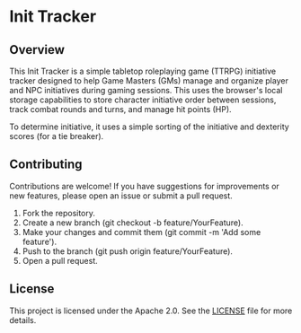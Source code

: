 # Init Tracker

## Overview

This Init Tracker is a simple tabletop roleplaying game (TTRPG) initiative tracker designed to help Game Masters (GMs) manage and organize player and NPC initiatives during gaming sessions.
This uses the browser's local storage capabilities to store character initiative order between sessions, track combat rounds and turns, and manage hit points (HP).

To determine initiative, it uses a simple sorting of the initiative and dexterity scores (for a tie breaker).

## Contributing

Contributions are welcome! If you have suggestions for improvements or new features, please open an issue or submit a pull request.
1. Fork the repository.
2. Create a new branch (git checkout -b feature/YourFeature).
3. Make your changes and commit them (git commit -m 'Add some feature').
4. Push to the branch (git push origin feature/YourFeature).
5. Open a pull request.

## License
This project is licensed under the Apache 2.0. See the [LICENSE](LICENSE) file for more details.
